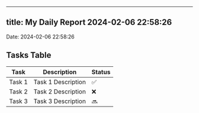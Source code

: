 
---
title: My Daily Report 2024-02-06 22:58:26
---

Date: 2024-02-06 22:58:26

## Tasks Table

| Task | Description | Status |
|------|-------------|--------|
| Task 1 | Task 1 Description | ✅ |
| Task 2 | Task 2 Description | ❌ |
| Task 3 | Task 3 Description | 🔜 |
